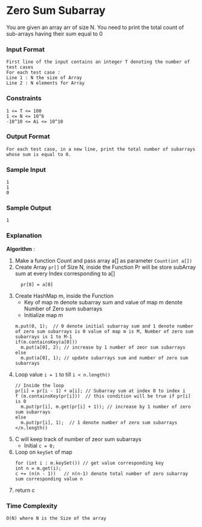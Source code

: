 # Zero Sum Subarray

You are given an array arr of size N. You need to print the total count of sub-arrays having their sum equal to 0

### Input Format

```
First line of the input contains an integer T denoting the number of test cases
For each test case :
Line 1 : N the size of Array
Line 2 : N elements for Array
```

### Constraints

```
1 <= T <= 100
1 <= N <= 10^6
-10^10 <= Ai <= 10^10
```

### Output Format

```
For each test case, in a new line, print the total number of subarrays whose sum is equal to 0.
```

### Sample Input

```
1
1
0
```

### Sample Output

```
1
```

### Explanation

**Algorithm** :

1. Make a function Count and pass array a[] as parameter `Count(int a[])`
2. Create Array `pr[]` of Size N, inside the Function Pr will be store subArray sum at every Index corresponding to a[]
   ```
     pr[0] = a[0]
   ```
3. Create HashMap m, inside the Function
   - Key of map m denote subarray sum and value of map m denote Number of Zero sum subarrays
   - Initialize map m
   ```
   m.put(0, 1);  // 0 denote initial subarray sum and 1 denote number of zero sum subarrays is 0 value of map m is M, Number of zero sum subarrays is 1 to M-1
   if(m.containsKey(a[0]))
     m.put(a[0], 2); // increase by 1 number of zeor sum subarrays
   else
     m.put(a[0], 1); // update subarrays sum and number of zero sum subarrays
   ```
4. Loop value `i = 1` to till `i < n.length()`
   ```
   // Inside the loop
   pr[i] = pr[i - 1] + a[i]; // Subarray sum at index 0 to index i
   f (m.containsKey(pr[i]))  // this condition will be true if pr[i] is 0
     m.put(pr[i], m.get(pr[i] + 1)); // increase by 1 number of zero sum subarrays
   else
     m.put(pr[i], 1);  // 1 denote number of zero sum subarrays
   </n.length()
   ```
5. C will keep track of number of zeor sum subarrays
   - Initial `c = 0;`
6. Loop on `keySet` of map
   ```
   for (int i : m.keySet()) // get value corresponding key
   int n = m.get(i);
   c += (n(n - 1))   // n(n-1) denote total number of zero subarray sum corresponding value n
   ```
7. return c

### Time Complexity

```
O(N) where N is the Size of the array
```
